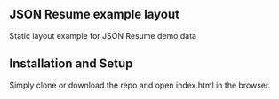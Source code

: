 ## JSON Resume example layout

Static layout example for JSON Resume demo data

## Installation and Setup

Simply clone or download the repo and open index.html in the browser.
